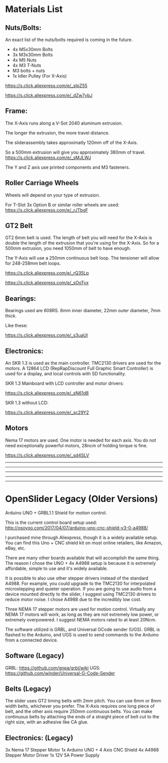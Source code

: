 # Materials List

## Nuts/Bolts:

An exact list of the nuts/bolts required is coming in the future.
* 4x M5x30mm Bolts
* 3x M3x30mm Bolts
* 4x M5 Nuts
* 4x M3 T-Nuts
* M3 bolts + nuts
* 1x Idler Pulley (For X-Axis)

https://s.click.aliexpress.com/e/_sIpZ55

https://s.click.aliexpress.com/e/_dZw7ybJ

## Frame:

The X-Axis runs along a V-Sot 2040 aluminum extrusion.

The longer the extrusion, the more travel distance.

The sliderassembly takes approximatly 120mm off of the X-Axis.

So a 500mm extrusion will give you approximately 380mm of travel.
https://s.click.aliexpress.com/e/_sMJLWJ

The Y and Z axis use printed components and M3 fasteners.

## Roller Carriage Wheels
Wheels will depend on your type of extrusion.

For T-Slot 3x Option B or similar roller wheels are used: https://s.click.aliexpress.com/e/_rJTbgF

## GT2 Belt
GT2 6mm belt is used.
The length of belt you will need for the X-Axis is double the length of the extrusion that you're using for the X-Axis.
So for a 500mm extrusion, you need 1050mm of belt to have enough.

The Y-Axis will use a 250mm continuous belt loop. The tensioner will allow for 248-258mm belt loops.

https://s.click.aliexpress.com/e/_rQ35Lp

https://s.click.aliexpress.com/e/_sOoTyx



## Bearings:

Bearings used are 608RS. 8mm inner diameter, 22mm outer diameter, 7mm thick.

Like these:

https://s.click.aliexpress.com/e/_s3uaUI


## Electronics:

An SKR 1.3 is used as the main controller.
TMC2130 drivers are used for the motors.
A 12864 LCD (RepRapDiscount Full Graphic Smart Controller) is used for a display, and local controls with SD functionality.

SKR 1.3 Mainboard with LCD controller and motor drivers:

https://s.click.aliexpress.com/e/_sN61d8

SKR 1.3 without LCD:

https://s.click.aliexpress.com/e/_sc29Y2



## Motors
Nema 17 motors are used. One motor is needed for each axis. 
You do not need exceptionally powerful motors, 28ncm of holding torque is fine.

https://s.click.aliexpress.com/e/_sd4SLV







---------------------------------------------
----
----------------------------------------------
----
----------------------------------------------


# OpenSlider Legacy (Older Versions)
Arduino UNO + GRBL1.1 Shield for motion control.

This is the current control board setup used:
http://osoyoo.com/2017/04/07/arduino-uno-cnc-shield-v3-0-a4988/

I purchased mine through Aliexpress, though it is a widely available setup. You can find this Uno + CNC shield kit on most online retailers, like Amazon, eBay, etc.

There are many other boards available that will accomplish the same thing. The reason I chose the UNO + 4x A4988 setup is because it is extremely affordable, simple to use and it's widely available.

It is possible to also use other stepper drivers instead of the standard A4988. For example, you could upgrade to the TMC2130 for interpolated microstepping and quieter operation. If you are going to use audio from a device mounted directly to the slider, I suggest using TMC2130 drivers to reduce motor noise. I chose A4988 due to the incredibly low cost.

Three NEMA 17 stepper motors are used for motion control. Virtually any NEMA 17 motors will work, as long as they are not extremely low power, or extremely overpowered. I suggest NEMA motors rated to at least 20Ncm.

The software utilized is GRBL, and Universal GCode sender (UGS). GRBL is flashed to the Arduino, and UGS is used to send commands to the Arduino from a connected device.

## Software (Legacy)

GRBL: https://github.com/gnea/grbl/wiki
UGS: https://github.com/winder/Universal-G-Code-Sender

## Belts (Legacy)
The slider uses GT2 timing belts with 2mm pitch. You can use 6mm or 8mm width belts, whichever you prefer. The X-Axis requires one long piece of belt, and the other axis require 250mm continuous belts. You can make continuous belts by attaching the ends of a straight piece of belt cut to the right size, with an adhesive like CA glue.

## Electronics: (Legacy)
3x Nema 17 Stepper Motor
1x Arduino UNO + 4 Axis CNC Shield
4x A4988 Stepper Motor Driver
1x 12V 5A Power Supply
